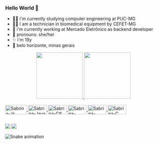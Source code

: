 ### Hello World 🎈

- 👩‍🎓 i'm currently studying computer engineering at PUC-MG
- 👩‍🎓 I am a technician in biomedical equipment by CEFET-MG
- 📘 i'm currently working at Mercado Eletrônico as backend developer
- 🤗 pronouns: she/her
- ✨ i'm 19y
- 🌆 belo horizonte, minas gerais

<div align="center">
  <a href="https://github.com/sabrinahelena">
  <img height="150em" src="https://github-readme-stats.vercel.app/api?username=sabrinahelena&show_icons=true&theme=dracula&include_all_commits=true&count_private=true"/>
  <img height="150em" src="https://github-readme-stats.vercel.app/api/top-langs/?username=sabrinahelena&layout=compact&langs_count=7&theme=dracula"/>
</div>
  
  <div style="display: inline_block"><br>
  <img align="center" alt="Sabrina-Js" height="30" width="70" src="https://img.shields.io/badge/JavaScript-F7DF1E?style=for-the-badge&logo=javascript&logoColor=black">
  <img align="center" alt="Sabrina-Java" height="30" width="60" src="https://img.shields.io/badge/Java-ED8B00?style=for-the-badge&logo=java&logoColor=white">
  <img align="center" alt="Sabrina-C#" height="30" width="60" src="https://img.shields.io/badge/C%23-239120?style=for-the-badge&logo=c-sharp&logoColor=white">
  <img align="center" alt="Sabrina-HTML5" height="30" width="60" src="https://img.shields.io/badge/HTML5-E34F26?style=for-the-badge&logo=html5&logoColor=white">
  <img align="center" alt="Sabrina-MYSQL" height="30" width="60" src="https://img.shields.io/badge/MySQL-00000F?style=for-the-badge&logo=mysql&logoColor=white">
  <img align="center" alt="Sabrina-C" height="30" width="60" src="https://img.shields.io/badge/C-00599C?style=for-the-badge&logo=c&logoColor=white">


  ##
  
  <div> 
  <a href="https://www.linkedin.com/in/sabrina-helena-ferreira-73a880228" target="_blank"><img src="https://img.shields.io/badge/LinkedIn-0077B5?style=for-the-badge&logo=linkedin&logoColor=white" target="_blank"></a>
  <a href = "mailto:sabrinahelenaf@gmail.com"><img src="https://img.shields.io/badge/Gmail-D14836?style=for-the-badge&logo=gmail&logoColor=white" target="_blank"></a>

  ![Snake animation](https://github.com/sabrinahelena/sabrinahelena/blob/output/github-contribution-grid-snake.svg)
 
 

